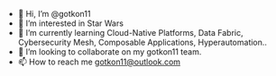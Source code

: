 - 👋 Hi, I’m @gotkon11
- 👀 I’m interested in Star Wars
- 🌱 I’m currently learning Cloud-Native Platforms, Data Fabric,  Cybersecurity Mesh, Composable Applications, Hyperautomation..
- 💞️ I’m looking to collaborate on my gotkon11 team.
- 📫 How to reach me gotkon11@outlook.com

<!---
gotkon11/gotkon11 is a ✨ special ✨ repository because its `README.md` (this file) appears on your GitHub profile.
You can click the Preview link to take a look at your changes.
--->
